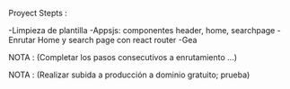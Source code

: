 Proyect Stepts : 

-Limpieza de plantilla
-Appsjs: componentes header, home, searchpage
-Enrutar Home y search page con react router
-Gea

NOTA :
(Completar los pasos consecutivos a enrutamiento ...)

NOTA : 
(Realizar subida a producción a dominio gratuito; prueba)